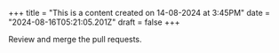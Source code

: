 +++
title = "This is a content created on 14-08-2024 at 3:45PM"
date = "2024-08-16T05:21:05.201Z"
draft = false
+++

  Review and merge the pull requests.
        